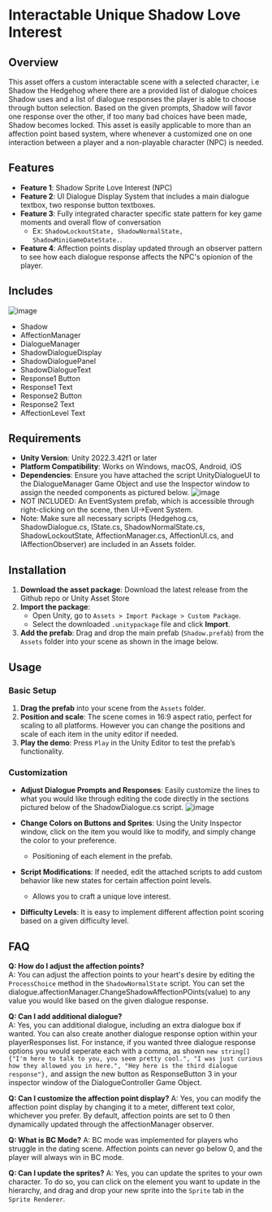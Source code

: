 # Interactable Unique Shadow Love Interest

## Overview
This asset offers a custom interactable scene with a selected character, i.e Shadow the Hedgehog where there are a provided list of dialogue choices Shadow uses and a list of dialogue responses the player is able to choose through button selection. Based on the given prompts, Shadow will favor one response over the other, if too many bad choices have been made, Shadow becomes locked. This asset is easily applicable to more than an affection point based system, where whenever a customized one on one interaction between a player and a non-playable character (NPC) is needed. 

## Features

-   **Feature 1**: Shadow Sprite Love Interest (NPC)
-   **Feature 2**: UI Dialogue Display System that includes a main dialogue textbox, two response button textboxes.
-   **Feature 3**: Fully integrated character specific state pattern for key game moments and overall flow of conversation
     - Ex: `ShadowLockoutState, ShadowNormalState, ShadowMiniGameDateState.`.
-   **Feature 4**: Affection points display updated through an observer pattern to see how each dialogue response affects the NPC's opionion of the player. 

## Includes
 ![image](https://github.com/user-attachments/assets/7b32e6ef-6bcc-44f8-84b6-d1003b0b84b1)
 -  Shadow
 -  AffectionManager
 -  DialogueManager
 -  ShadowDialogueDisplay
 -  ShadowDialoguePanel
 -  ShadowDialogueText
 -  Response1 Button
 -  Response1 Text
 -  Response2 Button
 -  Response2 Text
 -  AffectionLevel Text


## Requirements

-   **Unity Version**: Unity 2022.3.42f1 or later
-   **Platform Compatibility**: Works on Windows, macOS, Android, iOS
-   **Dependencies**: Ensure you have attached the script UnityDialogueUI to the DialogueManager Game Object and use the Inspector window to assign the needed components as pictured below. ![image](https://github.com/user-attachments/assets/40ace138-e195-4cc6-b5be-c4a13093a28b)
-   NOT INCLUDED: An EventSystem prefab, which is accessible through right-clicking on the scene, then UI->Event System.
-   Note: Make sure all necessary scripts (Hedgehog.cs, ShadowDialogue.cs, IState.cs, ShadowNormalState.cs, ShadowLockoutState, AffectionManager.cs, AffectionUI.cs, and IAffectionObserver) are included in an Assets folder. 


## Installation

1. **Download the asset package**: Download the latest release from the Github repo or Unity Asset Store
2. **Import the package**:
    - Open Unity, go to `Assets > Import Package > Custom Package`.
    - Select the downloaded `.unitypackage` file and click **Import**.
3. **Add the prefab**: Drag and drop the main prefab (`Shadow.prefab`) from the `Assets` folder into your scene as shown in the image below. 


## Usage

### Basic Setup

1. **Drag the prefab** into your scene from the `Assets` folder.
2. **Position and scale**: The scene comes in 16:9 aspect ratio, perfect for scaling to all platforms. However you can change the positions and scale of each item in the unity editor if needed.
3. **Play the demo**: Press `Play` in the Unity Editor to test the prefab’s functionality.

### Customization

-   **Adjust Dialogue Prompts and Responses**: Easily customize the lines to what you would like through editing the code directly in the sections pictured below of the ShadowDialogue.cs script. 
![image](https://github.com/user-attachments/assets/65e6bd0c-1b30-4527-ab91-b77217c5e53c)

-   **Change Colors on Buttons and Sprites**: Using the Unity Inspector window, click on the item you would like to modify, and simply change the color to your preference.
    -   Positioning of each element in the prefab.

-   **Script Modifications**: If needed, edit the attached scripts to add custom behavior like new states for certain affection point levels.
    -   Allows you to craft a unique love interest. 

-   **Difficulty Levels**: It is easy to implement different affection point scoring based on a given difficulty level. 

## FAQ

**Q: How do I adjust the affection points?**  
A: You can adjust the affection points to your heart's desire by editing the `ProcessChoice` method in the `ShadowNormalState` script. You can set the dialogue.affectionManager.ChangeShadowAffectionPOints(value) to any value you would like based on the given dialogue response. 

**Q: Can I add additional dialogue?**  
A: Yes, you can additional dialogue, including an extra dialogue box if wanted. You can also create another dialogue response option within your playerResponses list. For instance, if you wanted three dialogue response options you would seperate each with a comma, as shown `new string[] {"I'm here to talk to you, you seem pretty cool.", "I was just curious how they allowed you in here.", "Hey here is the third dialogue response"},` and assign the new button as ResponseButton 3 in your inspector window of the DialogueController Game Object. 

**Q: Can I customize the affection point display?**
A: Yes, you can modify the affection point display by changing it to a meter, different text color, whichever you prefer. By default, affection points are set to 0 then dynamically updated through the affectionManager observer. 

**Q: What is BC Mode?**
A: BC mode was implemented for players who struggle in the dating scene. Affection points can never go below 0, and the player will always win in BC mode. 

**Q: Can I update the sprites?**
A: Yes, you can update the sprites to your own character. To do so, you can click on the element you want to update in the hierarchy, and drag and drop your new sprite into the `Sprite` tab in the `Sprite Renderer`.

